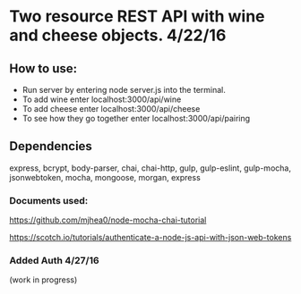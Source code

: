 # Two resource REST API with wine and cheese objects. 4/22/16

## How to use:
  * Run server by entering node server.js into the terminal.
  * To add wine enter localhost:3000/api/wine
  * To add cheese enter localhost:3000/api/cheese
  * To see how they go together enter localhost:3000/api/pairing

## Dependencies

express, bcrypt, body-parser, chai,
chai-http, gulp, gulp-eslint, gulp-mocha, jsonwebtoken, mocha, mongoose, morgan, express

### Documents used:
 https://github.com/mjhea0/node-mocha-chai-tutorial

https://scotch.io/tutorials/authenticate-a-node-js-api-with-json-web-tokens

### Added Auth 4/27/16
(work in progress)

